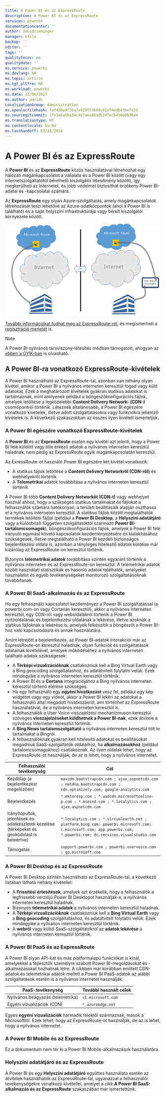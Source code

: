 ```yaml
---
title: A Power BI és az ExpressRoute
description: A Power BI és az ExpressRoute
services: powerbi
documentationcenter: ''
author: davidiseminger
manager: kfile
backup: ''
editor: ''
tags: ''
qualityfocus: no
qualitydate: ''
ms.service: powerbi
ms.devlang: NA
ms.topic: article
ms.tgt_pltfrm: NA
ms.workload: powerbi
ms.date: 12/06/2017
ms.author: davidi
LocalizationGroup: Administration
ms.openlocfilehash: faf438e9f76a7a929f7369dc91ef4edb4fbef42d
ms.sourcegitcommit: 1fe3ababba34c4e7aea08adb347ec5430e0b38e4
ms.translationtype: HT
ms.contentlocale: hu-HU
ms.lasthandoff: 03/22/2018
---
```

# <a name="power-bi-and-expressroute"></a>A Power BI és az ExpressRoute
A **Power BI** és az **ExpressRoute** közös használatával létrehozhat egy hálózati magánkapcsolatot a vállalata és a Power BI között (vagy egy internetszolgáltatótól bérelhető kiszolgálói létesítmény között), így megkerülheti az Internetet, és jobb védelmet biztosíthat érzékeny Power BI-adatai és -kapcsolatai számára.

Az **ExpressRoute** egy olyan Azure-szolgáltatás, amely magánkapcsolatok létrehozását teszi lehetővé az Azure-adatközpontok (ahol a Power BI is található) és a saját helyszíni infrastruktúrája vagy bérelt kiszolgálói környezete között.

![](media/service-admin-power-bi-expressroute/pbi_expressroute_1.png)

[További információkat tudhat meg az ExpressRoute-ról](https://azure.microsoft.com/services/expressroute/), és megismerheti a [regisztráció menetét](https://azure.microsoft.com/pricing/details/expressroute/) is.

> [!NOTE]
> A Power BI nyilvános társviszony-létesítés módban támogatott, ahogyan az [ebben a GYIK-ban](https://docs.microsoft.com/azure/expressroute/expressroute-faqs) is olvasható.
> 
> 

## <a name="power-bi-expressroute-exceptions"></a>A Power BI-ra vonatkozó ExpressRoute-kivételek
A Power BI használható az ExpressRoute-tal, azonban van néhány olyan kivétel, amikor a Power BI a nyilvános interneten keresztül fogad vagy küld adatokat. Ezek a meghatározott kivételek gyakran statikus adatokat is tartalmaznak, mint amilyenek például a böngészőkonfigurációs fájlok, amelyek letöltése a legközelebbi **Content Delivery Network- (CDN-)** csomópontról történik. Léteznek általánosabb, a Power BI egészére vonatkozó kivételek, illetve adott szolgáltatásokra vagy funkciókra jellemző kivételek is. A következő szakaszokban az összes ilyen kivételt ismertetjük.

### <a name="overall-exceptions-to-power-bi-and-expressroute"></a>A Power BI egészére vonatkozó ExpressRoute-kivételek
A **Power BI** és az **ExpressRoute** esetén egy kivétel azt jelenti, hogy a Power BI felé küldött vagy tőle érkező adatok a nyilvános interneten keresztül haladnak, nem pedig az ExpressRoute egyik magánkapcsolatán keresztül.

Az ExressRoute-ot használó Power BI egészére két kivétel vonatkozik:

* A statikus fájlok letöltése a **Content Delivery Networkről (CDN-ről)** és webhelyekről történik
* A **Telemetrikai** adatok továbbítása a nyilvános interneten keresztül történik

A Power BI több **Content Delivery Networköt (CDN-t)** vagy webhelyet használ ahhoz, hogy a szükséges statikus tartalmakat és fájlokat a felhasználók számára hatékonyan, a területi beállításaik alapján oszthassa el a nyilvános interneten keresztül. A statikus fájlok között megtalálhatók termékek letöltési fájljai (például a **Power BI Desktop**, a **Helyszíni adatátjáró** vagy a különböző független szolgáltatóktól származó **Power BI-tartalomcsomagok**), böngészőkonfigurációs fájlok, amelyek a Power BI felé irányuló egymást követő kapcsolatok kezdeményezésére és kialakításához szükségesek, illetve megtalálható a Power BI kezdeti biztonságos bejelentkezési oldala is, azonban a tényleges hitelesítő adatok küldése már kizárólag az ExpressRoute-on keresztül történik.   

Bizonyos **telemetrikai adatok** továbbítása szintén egyaránt történik a nyilvános interneten és az ExpressRoute-on keresztül. A telemetrikai adatok között használati statisztikák és hasonló adatok találhatók, amelyeket használatot és egyéb tevékenységeket monitorozó szolgáltatásoknak továbbítanak.

### <a name="power-bi-saas-application-and-expressroute"></a>A Power BI SaaS-alkalmazás és az ExpressRoute
Ha egy felhasználó kapcsolatot kezdeményez a Power BI szolgáltatással (a powerbi.com-on vagy Cortanán keresztül), akkor a nyilvános interneten keresztül, egy CDN-ről vagy weboldalakról történik a Power BI nyitóoldalának és bejelentkezési oldalának a lekérése, illetve azoknak a statikus fájloknak a lekérése is, amelyek felkészítik a böngészőt a Power BI-hoz való kapcsolódásra és annak használatára.

Amint létrejött a bejelentkezés, az Power BI-adatok interakciói már az ExpressRoute-on keresztül haladnak, olyan funkciók és szolgáltatások adatainak kivételével, amelyek működéséhez a nyilvános interneten található adatok szükségesek:

* A **Térképi vizualizációknak** csatlakozniuk kell a Bing Virtual Earth vagy a Bing geocoding szolgáltatáshoz, és adatátvitelt folytatni velük. Ezek mindegyike a nyilvános interneten keresztül történik.
* A Power BI és a **Cortana** integrációjához a Bing nyilvános interneten keresztül történő elérése szükséges.
* Ha egy felhasználó egy **egyéni hivatkozást** vesz fel, például egy kép widgetet vagy egy videót, akkor a Power BI lekéri az adatokat a felhasználó által megadott hivatkozásról, ami történhet az ExpressRoute használatával, de a nyilvános interneten keresztül is.
* A felhasználók a User Voice visszajelzési mechanizmuson keresztül szöveges **visszajelzéseket küldhetnek a Power BI-nak**, ezek átvitele a nyilvános interneten keresztül történik.
* A **Bing News tartalomszolgáltató** a nyilvános interneten keresztül tölt le tartalmakat a Bingről.
* A felhasználóknak gyakran kell hitelesítő adatokat és beállításokat megadniuk SaaS-szolgáltatók oldalaihoz, ha **alkalmazásokhoz** (például tartalomcsomagokhoz) csatlakoznak. Az ilyen oldalak lehet, hogy az ExpressRoute-ot használják, de az is lehet, hogy a nyilvános internetet.

| Felhasználói tevékenység | Cél |
| --- | --- |
| Kezdőlap (a bejelentkezést megelőzően) |`maxcdn.bootstrapcdn.com ; ajax.aspnetcdn.com ; netdna.bootstrapcdn.com ; cdn.optimizely.com; google-analytics.com ` |
| Bejelentkezés |`*.mktoresp.com ; *.aadcdn.microsoftonline-p.com ; *.msecnd.com ; *.localytics.com ; ajax.aspnetcdn.com` |
| Irányítópultok, jelentések és adatkészletek kezelése (térképeket és geokódolást is beleértve) |`*.localytics.com ; *.virtualearth.net ; platform.bing.com; powerbi.microsoft.com; c.microsoft.com; app.powerbi.com; *.powerbi.com; dc.services.visualstudio.com ` |
| Támogatás |`support.powerbi.com ; powerbi.uservoice.com ; go.microsoft.com ` |

### <a name="power-bi-desktop-and-expressroute"></a>A Power BI Desktop és az ExpressRoute
A Power BI Desktop szintén használható az ExpressRoute-tal, a következő listában látható néhány kivétellel:

* A **Frissítési értesítések**, amelyek azt érzékelik, hogy a felhasználók a legfrissebb verziójú Power BI Desktopot használják-e, a nyilvános interneten keresztül haladnak.
* Bizonyos **telemetrikai adatok** a nyilvános interneten keresztül haladnak.
* A **Térképi vizualizációknak** csatlakozniuk kell a **Bing Virtual Earth** vagy a **Bing geocoding** szolgáltatáshoz, és adatátvitelt folytatni velük. Ezek mindegyike a nyilvános interneten keresztül történik.
* A **webről** vagy külső SaaS-szolgáltatókról az **adatok lekérése** a nyilvános interneten keresztül történik.

### <a name="power-bi-paas-and-expressroute"></a>A Power BI PaaS és az ExpressRoute
A Power BI olyan API-kat és más platformalapú funkciókat is kínál, amelyekkel a fejlesztők személyre szabott Power BI-megoldásokat és -alkalmazásokat hozhatnak létre. A cikkben már korábban említett CDN-adatok és telemetrikai adatok mellett a Power BI PaaS-adatok az alábbi szolgáltatások esetén is a nyilvános internetet használják:

| PaaS-tevékenység | További használt célok |
| --- | --- |
| Nyilvános beágyazás (telemetrika) |`c1.microsoft.com` |
| Egyéni vizualizációk (CDN) |`*.azureedge.net` |

Egyes **egyéni vizualizációk** harmadik felektől származnak, mások a Microsofttól. Ezek lehet, hogy az ExpressRoute-ot használják, de az is lehet, hogy a nyilvános internetet.

### <a name="power-bi-mobile-and-expressroute"></a>A Power BI Mobile és az ExpressRoute
Ez a dokumentum nem tér ki a Power BI Mobile-alkalmazások használatára.  

### <a name="on-premises-data-gateway-and-expressroute"></a>Helyszíni adatátjáró és az ExpressRoute
A Power BI és egy **Helyszíni adatátjáró** együttes használata esetén az átvitelek használhatók az ExpressRoute-tal, ugyanazzal a felhasználói tevékenységekre vonatkozó kivétellel, amelyet a cikk **A Power BI SaaS-alkalmazás és az ExpressRoute** szakaszában már ismertettünk.  

